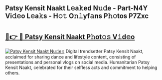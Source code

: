 ## Patsy Kensit Naakt L𝚎a𝚔ed N𝚞𝚍e - Part-N4Y Vi𝚍𝚎o L𝚎a𝚔s - H𝚘𝚝 O𝚗𝚕yf𝚊ns P𝚑𝚘tos P7Zxc

# <h2><a href="http://kfdb788.oniu.top/?m=Patsy+Kensit+Naakt">🔗👉 🔴 Patsy Kensit Naakt P𝚑ot𝚘𝚜 V𝚒d𝚎o</a></h2>

[![Patsy Kensit Naakt Nu𝚍e𝚜](https://i.imgur.com/0qMVB7G.gif)](http://kfdb788.oniu.top/?m=Patsy+Kensit+Naakt)
Digital trendsetter Patsy Kensit Naakt, acclaimed for sharing dance and lifestyle content, consisting of presentations and personal vlogs on social media. Humanitarian Patsy Kensit Naakt, celebrated for their selfless acts and commitment to helping others.  
